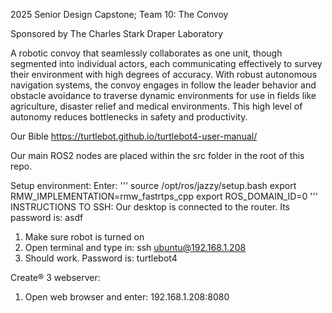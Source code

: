 2025 Senior Design Capstone; Team 10: The Convoy

Sponsored by The Charles Stark Draper Laboratory


A robotic convoy that seamlessly collaborates as one unit, though segmented into individual actors, each communicating effectively to survey their environment with high degrees of accuracy.
With robust autonomous navigation systems, the convoy engages in follow the leader behavior and obstacle avoidance to traverse dynamic environments for use in fields like agriculture, disaster relief and medical environments.
This high level of autonomy reduces bottlenecks in safety and productivity.

Our Bible
https://turtlebot.github.io/turtlebot4-user-manual/

Our main ROS2 nodes are placed within the src folder in the root of this repo.

Setup environment:
Enter:
'''
source /opt/ros/jazzy/setup.bash
export RMW_IMPLEMENTATION=rmw_fastrtps_cpp
export ROS_DOMAIN_ID=0
'''
INSTRUCTIONS TO SSH:
Our desktop is connected to the router. Its password is: asdf
1. Make sure robot is turned on
2. Open terminal and type in: ssh ubuntu@192.168.1.208
3. Should work. Password is: turtlebot4

Create® 3 webserver:
1. Open web browser and enter: 192.168.1.208:8080
